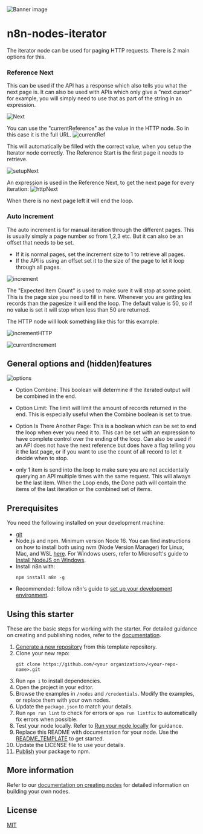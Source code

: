 ![Banner image](https://user-images.githubusercontent.com/10284570/173569848-c624317f-42b1-45a6-ab09-f0ea3c247648.png)

# n8n-nodes-iterator

The iterator node can be used for paging HTTP requests. There is 2 main options for this.

### Reference Next
This can be used if the API has a response which also tells you what the next page is.
It can also be used with APIs which only give a "next cursor" for example, you will simply need to use that as part of the string in an expression.

![Next](https://github.com/bramkn/n8n-nodes-iterator/blob/master/images/nextResponseExample.png)

You can use the "currentReference" as the value in the HTTP node. So in this case it is the full URL.
![currentRef](https://github.com/bramkn/n8n-nodes-iterator/blob/master/images/currentRef.png)

This will automatically be filled with the correct value, when you setup the Iterator node correctly.
The Reference Start is the first page it needs to retrieve.

![setupNext](https://github.com/bramkn/n8n-nodes-iterator/blob/master/images/setupNext.png)

An expression is used in the Reference Next, to get the next page for every iteration:
![httpNext](https://github.com/bramkn/n8n-nodes-iterator/blob/master/images/httpNext.png)

When there is no next page left it will end the loop.

### Auto Increment
The auto increment is for manual iteration through the different pages.
This is usually simply a page number so from 1,2,3 etc. But it can also be an offset that needs to be set.
* If it is normal pages, set the increment size to 1 to retrieve all pages.
* If the API is using an offset set it to the size of the page to let it loop through all pages.

![increment](https://github.com/bramkn/n8n-nodes-iterator/blob/master/images/increment.png)

The "Expected Item Count" is used to make sure it will stop at some point. This is the page size you need to fill in here. Whenever you are getting les records than the pagesize it will end the loop.
The default value is 50, so if no value is set it will stop when less than 50 are returned.

The HTTP node will look something like this for this example:

![incrementHTTP](https://github.com/bramkn/n8n-nodes-iterator/blob/master/images/incrementHTTP.png)

![currentIncrement](https://github.com/bramkn/n8n-nodes-iterator/blob/master/images/currentIncrement.png)


## General options and (hidden)features

![options](https://github.com/bramkn/n8n-nodes-iterator/blob/master/images/options.png)

* Option Combine:
This boolean will determine if the iterated output will be combined in the end.

* Option Limit:
The limit will limit the amount of records returned in the end. This is especially useful when the Combine boolean is set to true.

* Option Is There Another Page:
This is a boolean which can be set to end the loop when ever you need it to. This can be set with an expression to have complete control over the ending of the loop. Can also be used if an API does not have the next reference but does have a flag telling you it the last page, or if you want to use the count of all record to let it decide when to stop.

* only 1 item is send into the loop to make sure you are not accidentally querying an API multiple times with the same request. This will always be the last item. When the Loop ends, the Done path will contain the items of the last iteration or the combined set of items.

## Prerequisites

You need the following installed on your development machine:

* [git](https://git-scm.com/downloads)
* Node.js and npm. Minimum version Node 16. You can find instructions on how to install both using nvm (Node Version Manager) for Linux, Mac, and WSL [here](https://github.com/nvm-sh/nvm). For Windows users, refer to Microsoft's guide to [Install NodeJS on Windows](https://docs.microsoft.com/en-us/windows/dev-environment/javascript/nodejs-on-windows).
* Install n8n with:
	```
	npm install n8n -g
	```
* Recommended: follow n8n's guide to [set up your development environment](https://docs.n8n.io/integrations/creating-nodes/build/node-development-environment/).


## Using this starter

These are the basic steps for working with the starter. For detailed guidance on creating and publishing nodes, refer to the [documentation](https://docs.n8n.io/integrations/creating-nodes/).

1. [Generate a new repository](https://github.com/n8n-io/n8n-nodes-starter/generate) from this template repository.
2. Clone your new repo:
    ```
    git clone https://github.com/<your organization>/<your-repo-name>.git
    ```
3. Run `npm i` to install dependencies.
4. Open the project in your editor.
5. Browse the examples in `/nodes` and `/credentials`. Modify the examples, or replace them with your own nodes.
6. Update the `package.json` to match your details.
7. Run `npm run lint` to check for errors or `npm run lintfix` to automatically fix errors when possible.
8. Test your node locally. Refer to [Run your node locally](https://docs.n8n.io/integrations/creating-nodes/test/run-node-locally/) for guidance.
9. Replace this README with documentation for your node. Use the [README_TEMPLATE](README_TEMPLATE.md) to get started.
10. Update the LICENSE file to use your details.
11. [Publish](https://docs.npmjs.com/packages-and-modules/contributing-packages-to-the-registry) your package to npm.

## More information

Refer to our [documentation on creating nodes](https://docs.n8n.io/integrations/creating-nodes/) for detailed information on building your own nodes.

## License

[MIT](https://github.com/n8n-io/n8n-nodes-starter/blob/master/LICENSE.md)
